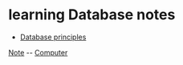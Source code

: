 # learning Database notes

- [Database principles](database_principles/database_principles.md)

[Note](../../README.md) -- [Computer](../computer_notes.md)